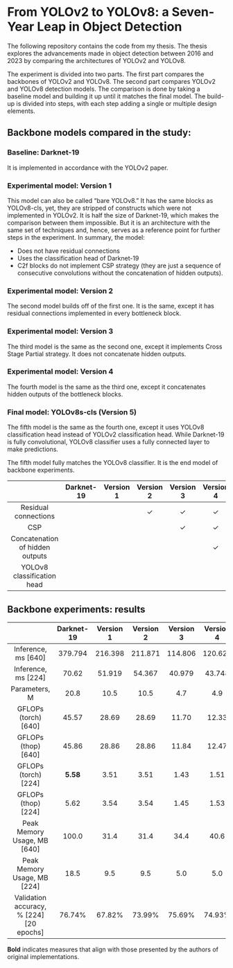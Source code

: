 # From YOLOv2 to YOLOv8: a Seven-Year Leap in Object Detection
The following repository contains the code from my thesis. The thesis explores the advancements made in object detection between 2016 and 2023 by comparing the architectures of YOLOv2 and YOLOv8. 

The experiment is divided into two parts. The first part compares the backbones of YOLOv2 and YOLOv8. The second part compares YOLOv2 and YOLOv8 detection models. The comparison is done by taking a baseline model and building it up until it matches the final model. The build-up is divided into steps, with each step adding a single or multiple design elements.

## Backbone models compared in the study:

### Baseline: Darknet-19
It is implemented in accordance with the YOLOv2 paper.

### Experimental model: Version 1
This model can also be called “bare YOLOv8.” It has the same blocks as YOLOv8-cls, yet, they are stripped of constructs which were not implemented in YOLOv2. It is half the size of Darknet-19, which makes the comparison between them impossible. But it is an architecture with the same set of techniques and, hence, serves as a reference point for further steps in the experiment. In summary, the model:
- Does not have residual connections
- Uses the classification head of Darknet-19
- C2f blocks do not implement CSP strategy (they are just a sequence of consecutive convolutions without the concatenation of hidden outputs).

### Experimental model: Version 2
The second model builds off of the first one. It is the same, except it has residual connections implemented in every bottleneck block.

### Experimental model: Version 3
The third model is the same as the second one, except it implements Cross Stage Partial strategy. It does not concatenate hidden outputs.

### Experimental model: Version 4
The fourth model is the same as the third one, except it concatenates hidden outputs of the bottleneck blocks.

### Final model: YOLOv8s-cls (Version 5)

The fifth model is the same as the fourth one, except it uses YOLOv8 classification head instead of YOLOv2 classification head. While Darknet-19 is fully convolutional, YOLOv8 classifier uses a fully connected layer to make predictions.

The fifth model fully matches the YOLOv8 classifier. It is the end model of backbone experiments.

|                                 | Darknet-19 | Version 1 | Version 2 | Version 3 | Version 4 | YOLOv8s-cls |
| :---------------------------:   | :--------: | :-------: |  :------: | :-------: | :-------: | :-------:   |
| Residual connections            |            |           | ✓        | ✓         | ✓         | ✓           |
| CSP                             |            |           |           | ✓        | ✓         | ✓           |
| Concatenation of hidden outputs |            |           |           |          | ✓         | ✓           |
| YOLOv8 classification head      |            |           |           |           |           | ✓           |

## Backbone experiments: results
|                                 | Darknet-19 | Version 1 | Version 2 | Version 3 | Version 4 | YOLOv8s-cls |
| :---------------------------:   | :--------: | :-------: |  :------: | :-------: | :-------: | :-------:   |
| Inference, ms [640]           | 379.794      |  216.398  | 211.871   | 114.806   | 120.620   | 117.802     |
| Inference, ms [224]           | 70.62        | 51.919    | 54.367    | 40.979    | 43.748    | 25.422      |
| Parameters, M                 | 20.8         | 10.5      | 10.5      | 4.7       | 4.9       | __6.4__     |
| GFLOPs (torch) [640]          | 45.57        | 28.69     | 28.69     | 11.70     | 12.33     | 12.70       |
| GFLOPs (thop) [640]           | 45.86        | 28.86     | 28.86     | 11.84     | 12.47     | __13.61__   |
| GFLOPs (torch) [224]          | __5.58__     | 3.51      | 3.51      | 1.43      | 1.51      | 1.56        |
| GFLOPs (thop) [224]           | 5.62         | 3.54      | 3.54      | 1.45      | 1.53      | 1.67        |
| Peak Memory Usage, MB [640]   | 100.0        | 31.4      | 31.4      | 34.4      | 40.6      | 40.6        |
| Peak Memory Usage, MB [224]   | 18.5         | 9.5       | 9.5       | 5.0       | 5.0       | 5.0         |
| Validation accuracy, % [224] [20 epochs]                    | 76.74%       | 67.82%    | 73.99%    | 75.69%    | 74.93%    | 76.54%      |

__Bold__ indicates measures that align with those presented by the authors of original implementations.




















